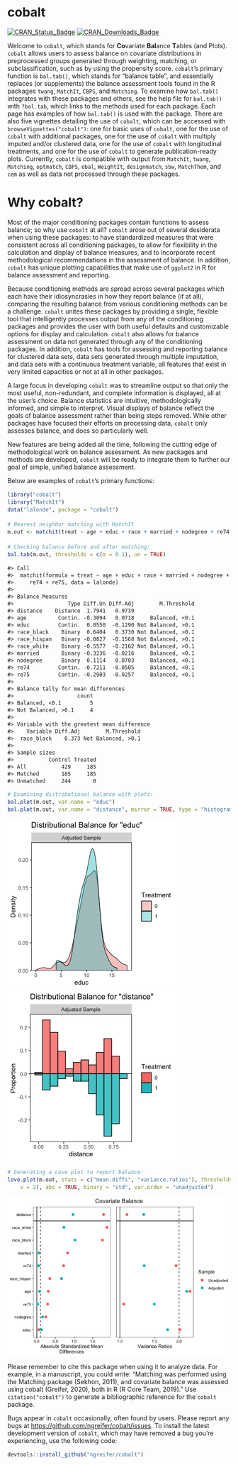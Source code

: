 
<!-- README.md is generated from README.Rmd. Please edit that file -->

# cobalt

[![CRAN\_Status\_Badge](http://r-pkg.org/badges/version-last-release/cobalt?color=0047ab)](https://cran.r-project.org/package=cobalt)
[![CRAN\_Downloads\_Badge](http://cranlogs.r-pkg.org/badges/cobalt?color=0047ab)](https://cran.r-project.org/package=cobalt)

Welcome to `cobalt`, which stands for **Co**variate **Bal**ance
**T**ables (and Plots). `cobalt` allows users to assess balance on
covariate distributions in preprocessed groups generated through
weighting, matching, or subclassification, such as by using the
propensity score. `cobalt`’s primary function is `bal.tab()`, which
stands for “balance table”, and essentially replaces (or supplements)
the balance assessment tools found in the R packages `twang`, `MatchIt`,
`CBPS`, and `Matching`. To examine how `bal.tab()` integrates with these
packages and others, see the help file for `bal.tab()` with `?bal.tab`,
which links to the methods used for each package. Each page has examples
of how `bal.tab()` is used with the package. There are also five
vignettes detailing the use of `cobalt`, which can be accessed with
`browseVignettes("cobalt")`: one for basic uses of `cobalt`, one for the
use of `cobalt` with additional packages, one for the use of `cobalt`
with multiply imputed and/or clustered data, one for the use of `cobalt`
with longitudinal treatments, and one for the use of `cobalt` to
generate publication-ready plots. Currently, `cobalt` is compatible with
output from `MatchIt`, `twang`, `Matching`, `optmatch`, `CBPS`, `ebal`,
`WeightIt`, `designmatch`, `sbw`, `MatchThem`, and `cem` as well as data
not processed through these packages.

# Why cobalt?

Most of the major conditioning packages contain functions to assess
balance; so why use `cobalt` at all? `cobalt` arose out of several
desiderata when using these packages: to have standardized measures that
were consistent across all conditioning packages, to allow for
flexibility in the calculation and display of balance measures, and to
incorporate recent methodological recommendations in the assessment of
balance. In addition, `cobalt` has unique plotting capabilities that
make use of `ggplot2` in R for balance assessment and reporting.

Because conditioning methods are spread across several packages which
each have their idiosyncrasies in how they report balance (if at all),
comparing the resulting balance from various conditioning methods can be
a challenge. `cobalt` unites these packages by providing a single,
flexible tool that intelligently processes output from any of the
conditioning packages and provides the user with both useful defaults
and customizable options for display and calculation. `cobalt` also
allows for balance assessment on data not generated through any of the
conditioning packages. In addition, `cobalt` has tools for assessing and
reporting balance for clustered data sets, data sets generated through
multiple imputation, and data sets with a continuous treatment variable,
all features that exist in very limited capacities or not at all in
other packages.

A large focus in developing `cobalt` was to streamline output so that
only the most useful, non-redundant, and complete information is
displayed, all at the user’s choice. Balance statistics are intuitive,
methodologically informed, and simple to interpret. Visual displays of
balance reflect the goals of balance assessment rather than being steps
removed. While other packages have focused their efforts on processing
data, `cobalt` only assesses balance, and does so particularly well.

New features are being added all the time, following the cutting edge of
methodological work on balance assessment. As new packages and methods
are developed, `cobalt` will be ready to integrate them to further our
goal of simple, unified balance assessment.

Below are examples of `cobalt`’s primary functions:

``` r
library("cobalt")
library("MatchIt")
data("lalonde", package = "cobalt")

# Nearest neighbor matching with MatchIt
m.out <- matchit(treat ~ age + educ + race + married + nodegree + re74 + re75, data = lalonde)

# Checking balance before and after matching:
bal.tab(m.out, thresholds = c(m = 0.1), un = TRUE)
```

    #> Call
    #>  matchit(formula = treat ~ age + educ + race + married + nodegree + 
    #>     re74 + re75, data = lalonde)
    #> 
    #> Balance Measures
    #>                 Type Diff.Un Diff.Adj        M.Threshold
    #> distance    Distance  1.7941   0.9739                   
    #> age          Contin. -0.3094   0.0718     Balanced, <0.1
    #> educ         Contin.  0.0550  -0.1290 Not Balanced, >0.1
    #> race_black    Binary  0.6404   0.3730 Not Balanced, >0.1
    #> race_hispan   Binary -0.0827  -0.1568 Not Balanced, >0.1
    #> race_white    Binary -0.5577  -0.2162 Not Balanced, >0.1
    #> married       Binary -0.3236  -0.0216     Balanced, <0.1
    #> nodegree      Binary  0.1114   0.0703     Balanced, <0.1
    #> re74         Contin. -0.7211  -0.0505     Balanced, <0.1
    #> re75         Contin. -0.2903  -0.0257     Balanced, <0.1
    #> 
    #> Balance tally for mean differences
    #>                    count
    #> Balanced, <0.1         5
    #> Not Balanced, >0.1     4
    #> 
    #> Variable with the greatest mean difference
    #>    Variable Diff.Adj        M.Threshold
    #>  race_black    0.373 Not Balanced, >0.1
    #> 
    #> Sample sizes
    #>           Control Treated
    #> All           429     185
    #> Matched       185     185
    #> Unmatched     244       0

``` r
# Examining distributional balance with plots:
bal.plot(m.out, var.name = "educ")
bal.plot(m.out, var.name = "distance", mirror = TRUE, type = "histogram")
```

![](inst/figures/README-unnamed-chunk-3-1.png)
![](inst/figures/README-unnamed-chunk-3-2.png)

``` r
# Generating a Love plot to report balance:
love.plot(m.out, stats = c("mean.diffs", "variance.ratios"), thresholds = c(m = 0.1, 
    v = 2), abs = TRUE, binary = "std", var.order = "unadjusted")
```

<img src="inst/figures/README-unnamed-chunk-4-1.png" style="display: block; margin: auto;" />

Please remember to cite this package when using it to analyze data. For
example, in a manuscript, you could write: “Matching was performed using
the Matching package (Sekhon, 2011), and covariate balance was assessed
using cobalt (Greifer, 2020), both in R (R Core Team, 2019).” Use
`citation("cobalt")` to generate a bibliographic reference for the
`cobalt` package.

Bugs appear in `cobalt` occasionally, often found by users. Please
report any bugs at <https://github.com/ngreifer/cobalt/issues>. To
install the latest development version of `cobalt`, which may have
removed a bug you’re experiencing, use the following code:

``` r
devtools::install_github("ngreifer/cobalt")
```
